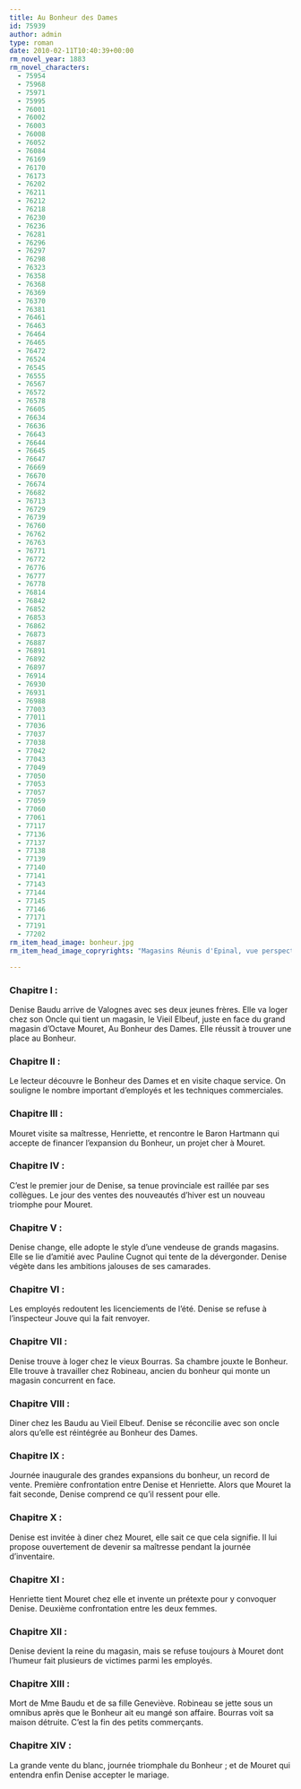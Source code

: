 ```yaml
---
title: Au Bonheur des Dames
id: 75939
author: admin
type: roman
date: 2010-02-11T10:40:39+00:00
rm_novel_year: 1883
rm_novel_characters:
  - 75954
  - 75968
  - 75971
  - 75995
  - 76001
  - 76002
  - 76003
  - 76008
  - 76052
  - 76084
  - 76169
  - 76170
  - 76173
  - 76202
  - 76211
  - 76212
  - 76218
  - 76230
  - 76236
  - 76281
  - 76296
  - 76297
  - 76298
  - 76323
  - 76358
  - 76368
  - 76369
  - 76370
  - 76381
  - 76461
  - 76463
  - 76464
  - 76465
  - 76472
  - 76524
  - 76545
  - 76555
  - 76567
  - 76572
  - 76578
  - 76605
  - 76634
  - 76636
  - 76643
  - 76644
  - 76645
  - 76647
  - 76669
  - 76670
  - 76674
  - 76682
  - 76713
  - 76729
  - 76739
  - 76760
  - 76762
  - 76763
  - 76771
  - 76772
  - 76776
  - 76777
  - 76778
  - 76814
  - 76842
  - 76852
  - 76853
  - 76862
  - 76873
  - 76887
  - 76891
  - 76892
  - 76897
  - 76914
  - 76930
  - 76931
  - 76988
  - 77003
  - 77011
  - 77036
  - 77037
  - 77038
  - 77042
  - 77043
  - 77049
  - 77050
  - 77053
  - 77057
  - 77059
  - 77060
  - 77061
  - 77117
  - 77136
  - 77137
  - 77138
  - 77139
  - 77140
  - 77141
  - 77143
  - 77144
  - 77145
  - 77146
  - 77171
  - 77191
  - 77202
rm_item_head_image: bonheur.jpg
rm_item_head_image_copryrights: "Magasins Réunis d'Epinal, vue perspective - Joseph Hornecker"

---
```


### Chapitre I :
Denise Baudu arrive de Valognes avec ses deux jeunes frères. Elle va loger chez son Oncle qui tient un magasin, le Vieil Elbeuf, juste en face du grand magasin d&rsquo;Octave Mouret, Au Bonheur des Dames. Elle réussit à trouver une place au Bonheur.
  
### Chapitre II :
Le lecteur découvre le Bonheur des Dames et en visite chaque service. On souligne le nombre important d&rsquo;employés et les techniques commerciales.
  
### Chapitre III :
Mouret visite sa maîtresse, Henriette, et rencontre le Baron Hartmann qui accepte de financer l&rsquo;expansion du Bonheur, un projet cher à Mouret.
  
### Chapitre IV :
C&rsquo;est le premier jour de Denise, sa tenue provinciale est raillée par ses collègues. Le jour des ventes des nouveautés d&rsquo;hiver est un nouveau triomphe pour Mouret.
  
### Chapitre V :
Denise change, elle adopte le style d&rsquo;une vendeuse de grands magasins. Elle se lie d&rsquo;amitié avec Pauline Cugnot qui tente de la dévergonder. Denise végète dans les ambitions jalouses de ses camarades.
  
### Chapitre VI :
Les employés redoutent les licenciements de l&rsquo;été. Denise se refuse à l&rsquo;inspecteur Jouve qui la fait renvoyer.
  
### Chapitre VII :
Denise trouve à loger chez le vieux Bourras. Sa chambre jouxte le Bonheur. Elle trouve à travailler chez Robineau, ancien du bonheur qui monte un magasin concurrent en face.
  
### Chapitre VIII :
Diner chez les Baudu au Vieil Elbeuf. Denise se réconcilie avec son oncle alors qu&rsquo;elle est réintégrée au Bonheur des Dames.
  
### Chapitre IX :
Journée inaugurale des grandes expansions du bonheur, un record de vente. Première confrontation entre Denise et Henriette. Alors que Mouret la fait seconde, Denise comprend ce qu&rsquo;il ressent pour elle.
  
### Chapitre X :
Denise est invitée à diner chez Mouret, elle sait ce que cela signifie. Il lui propose ouvertement de devenir sa maîtresse pendant la journée d&rsquo;inventaire.
  
### Chapitre XI :
Henriette tient Mouret chez elle et invente un prétexte pour y convoquer Denise. Deuxième confrontation entre les deux femmes.
  
### Chapitre XII :
Denise devient la reine du magasin, mais se refuse toujours à Mouret dont l&rsquo;humeur fait plusieurs de victimes parmi les employés.
  
### Chapitre XIII :
Mort de Mme Baudu et de sa fille Geneviève. Robineau se jette sous un omnibus après que le Bonheur ait eu mangé son affaire. Bourras voit sa maison détruite. C&rsquo;est la fin des petits commerçants.
  
### Chapitre XIV :
La grande vente du blanc, journée triomphale du Bonheur ; et de Mouret qui entendra enfin Denise accepter le mariage.